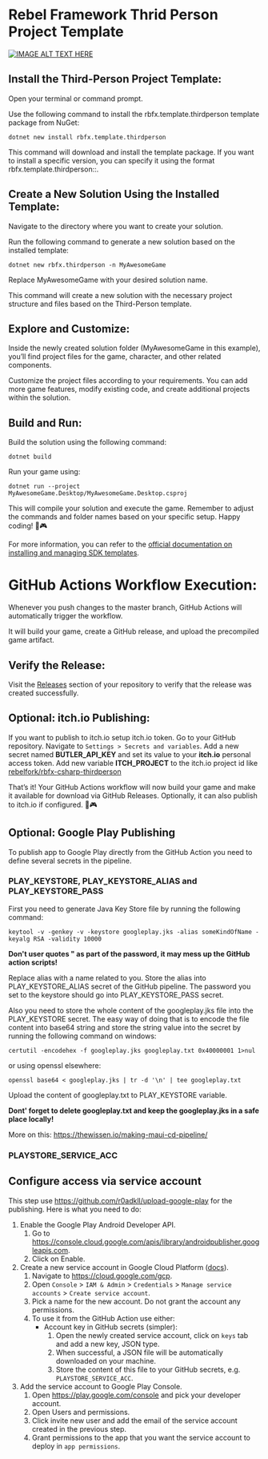 # Rebel Framework Thrid Person Project Template

[![IMAGE ALT TEXT HERE](https://img.youtube.com/vi/tzlmrk5sSJY/0.jpg)](https://www.youtube.com/watch?v=tzlmrk5sSJY)

## Install the Third-Person Project Template:

Open your terminal or command prompt.

Use the following command to install the rbfx.template.thirdperson template package from NuGet:

```
dotnet new install rbfx.template.thirdperson
```

This command will download and install the template package. If you want to install a specific version, you can specify it using the format rbfx.template.thirdperson::<package-version>.

## Create a New Solution Using the Installed Template:

Navigate to the directory where you want to create your solution.

Run the following command to generate a new solution based on the installed template:

```
dotnet new rbfx.thirdperson -n MyAwesomeGame
```

Replace MyAwesomeGame with your desired solution name.

This command will create a new solution with the necessary project structure and files based on the Third-Person template.

## Explore and Customize:

Inside the newly created solution folder (MyAwesomeGame in this example), you’ll find project files for the game, character, and other related components.

Customize the project files according to your requirements. You can add more game features, modify existing code, and create additional projects within the solution.

## Build and Run:

Build the solution using the following command:

```
dotnet build
```

Run your game using:

```
dotnet run --project MyAwesomeGame.Desktop/MyAwesomeGame.Desktop.csproj
```

This will compile your solution and execute the game.
Remember to adjust the commands and folder names based on your specific setup. Happy coding! 🚀🎮

For more information, you can refer to the [official documentation on installing and managing SDK templates](https://learn.microsoft.com/en-us/dotnet/core/install/templates).

# GitHub Actions Workflow Execution:

Whenever you push changes to the master branch, GitHub Actions will automatically trigger the workflow.

It will build your game, create a GitHub release, and upload the precompiled game artifact.

## Verify the Release:

Visit the [Releases](https://github.com/rbfx/rbfx-csharp-thirdperson/releases) section of your repository to verify that the release was created successfully.

## Optional: itch.io Publishing:

If you want to publish to itch.io setup itch.io token. Go to your GitHub repository.
Navigate to ```Settings > Secrets and variables```.
Add a new secret named **BUTLER_API_KEY** and set its value to your **itch.io** personal access token.
Add new variable **ITCH_PROJECT**  to the itch.io project id like [rebelfork/rbfx-csharp-thirdperson](https://rebelfork.itch.io/rbfx-csharp-thirdperson)

That’s it! Your GitHub Actions workflow will now build your game and make it available for download via GitHub Releases. Optionally, it can also publish to itch.io if configured. 🚀🎮

## Optional: Google Play Publishing

To publish app to Google Play directly from the GitHub Action you need to define several secrets in the pipeline.

### PLAY_KEYSTORE, PLAY_KEYSTORE_ALIAS and PLAY_KEYSTORE_PASS

First you need to generate Java Key Store file by running the following command:

```shell
keytool -v -genkey -v -keystore googleplay.jks -alias someKindOfName -keyalg RSA -validity 10000
```

**Don't user quotes " as part of the password, it may mess up the GitHub action scripts!**

Replace alias with a name related to you. Store the alias into PLAY_KEYSTORE_ALIAS secret of the GitHub pipeline. The password you set to the keystore should go into PLAY_KEYSTORE_PASS secret.

Also you need to store the whole content of the googleplay.jks file into the PLAY_KEYSTORE secret. The easy way of doing that is to encode the file content into base64 string and store the string value into the secret by running the following command on windows:

```shell
certutil -encodehex -f googleplay.jks googleplay.txt 0x40000001 1>nul
```

or using openssl elsewhere:

```shell
openssl base64 < googleplay.jks | tr -d '\n' | tee googleplay.txt
```

Upload the content of googleplay.txt to PLAY_KEYSTORE variable. 

**Dont' forget to delete googleplay.txt and keep the googleplay.jks in a safe place locally!**

More on this: https://thewissen.io/making-maui-cd-pipeline/

### PLAYSTORE_SERVICE_ACC

## Configure access via service account

This step use https://github.com/r0adkll/upload-google-play for the publishing. Here is what you need to do:

1. Enable the Google Play Android Developer API.
   1. Go to https://console.cloud.google.com/apis/library/androidpublisher.googleapis.com.
   1. Click on Enable.
1. Create a new service account in Google Cloud Platform ([docs](https://developers.google.com/android-publisher/getting_started#service-account)).
   1. Navigate to https://cloud.google.com/gcp.
   1. Open `Console` > `IAM & Admin` > `Credentials` > `Manage service accounts` > `Create service account`.
   1. Pick a name for the new account. Do not grant the account any permissions.
   1. To use it from the GitHub Action use either:
      - Account key in GitHub secrets (simpler):
        1. Open the newly created service account, click on `keys` tab and add a new key, JSON type.
        1. When successful, a JSON file will be automatically downloaded on your machine.
        1. Store the content of this file to your GitHub secrets, e.g. `PLAYSTORE_SERVICE_ACC`.
1. Add the service account to Google Play Console.
   1. Open https://play.google.com/console and pick your developer account.
   1. Open Users and permissions.
   1. Click invite new user and add the email of the service account created in the previous step.
   1. Grant permissions to the app that you want the service account to deploy in `app permissions`.
